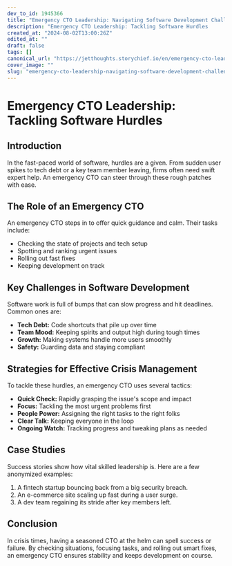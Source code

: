 ```yaml
---
dev_to_id: 1945366
title: "Emergency CTO Leadership: Navigating Software Development Challenges"
description: "Emergency CTO Leadership: Tackling Software Hurdles            Introduction   In the..."
created_at: "2024-08-02T13:00:26Z"
edited_at: ""
draft: false
tags: []
canonical_url: "https://jetthoughts.storychief.io/en/emergency-cto-leadership-navigating-software-development-challenges"
cover_image: ""
slug: "emergency-cto-leadership-navigating-software-development-challenges"
---
```

# Emergency CTO Leadership: Tackling Software Hurdles

## Introduction

In the fast-paced world of software, hurdles are a given. From sudden user spikes to tech debt or a key team member leaving, firms often need swift expert help. An emergency CTO can steer through these rough patches with ease.

## The Role of an Emergency CTO

An emergency CTO steps in to offer quick guidance and calm. Their tasks include:

- Checking the state of projects and tech setup
- Spotting and ranking urgent issues
- Rolling out fast fixes
- Keeping development on track


## Key Challenges in Software Development

Software work is full of bumps that can slow progress and hit deadlines. Common ones are:

- **Tech Debt:** Code shortcuts that pile up over time
- **Team Mood:** Keeping spirits and output high during tough times
- **Growth:** Making systems handle more users smoothly
- **Safety:** Guarding data and staying compliant


## Strategies for Effective Crisis Management

To tackle these hurdles, an emergency CTO uses several tactics:

- **Quick Check:** Rapidly grasping the issue's scope and impact
- **Focus:** Tackling the most urgent problems first
- **People Power:** Assigning the right tasks to the right folks
- **Clear Talk:** Keeping everyone in the loop
- **Ongoing Watch:** Tracking progress and tweaking plans as needed


## Case Studies

Success stories show how vital skilled leadership is. Here are a few anonymized examples:

1. A fintech startup bouncing back from a big security breach.
1. An e-commerce site scaling up fast during a user surge.
1. A dev team regaining its stride after key members left.


## Conclusion

In crisis times, having a seasoned CTO at the helm can spell success or failure. By checking situations, focusing tasks, and rolling out smart fixes, an emergency CTO ensures stability and keeps development on course.